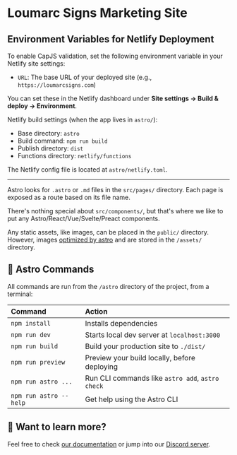 # Loumarc Signs Marketing Site

## Environment Variables for Netlify Deployment

To enable CapJS validation, set the following environment variable in your Netlify site settings:

- `URL`: The base URL of your deployed site (e.g., `https://loumarcsigns.com`)

You can set these in the Netlify dashboard under **Site settings → Build & deploy → Environment**.

Netlify build settings (when the app lives in `astro/`):

- Base directory: `astro`
- Build command: `npm run build`
- Publish directory: `dist`
- Functions directory: `netlify/functions`

The Netlify config file is located at `astro/netlify.toml`.

---

Astro looks for `.astro` or `.md` files in the `src/pages/` directory. Each page is exposed as a route based on its file name.

There's nothing special about `src/components/`, but that's where we like to put any Astro/React/Vue/Svelte/Preact components.

Any static assets, like images, can be placed in the `public/` directory. However, images [optimized by astro](https://docs.astro.build/en/guides/images/) and are stored in the `/assets/` directory.

## 🧞 Astro Commands

All commands are run from the `/astro` directory of the project, from a terminal:

| Command                | Action                                           |
| :--------------------- | :----------------------------------------------- |
| `npm install`          | Installs dependencies                            |
| `npm run dev`          | Starts local dev server at `localhost:3000`      |
| `npm run build`        | Build your production site to `./dist/`          |
| `npm run preview`      | Preview your build locally, before deploying     |
| `npm run astro ...`    | Run CLI commands like `astro add`, `astro check` |
| `npm run astro --help` | Get help using the Astro CLI                     |

## 👀 Want to learn more?

Feel free to check [our documentation](https://docs.astro.build) or jump into our [Discord server](https://astro.build/chat).

